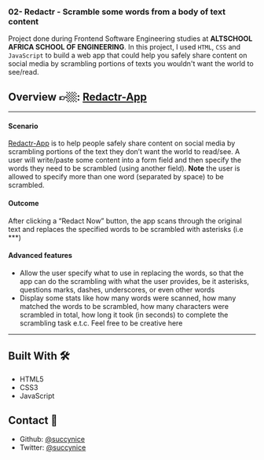### 02- Redactr - Scramble some words from a body of text content

Project done during Frontend Software Engineering studies at **ALTSCHOOL AFRICA SCHOOL OF ENGINEERING**. In this project, I used `HTML`, `CSS` and `JavaScript` to build a web app that could help you safely share content on social media by scrambling portions of texts you wouldn't want the world to see/read.

## Overview 👉🏼: [Redactr-App](https://redactr-app.succynice.repl.co/)

*****

#### Scenario

[Redactr-App](https://redactr-app.succynice.repl.co/) is to help people safely share content on social media by scrambling portions of the text they don’t want the world to read/see. A user will write/paste some content into a form field and then specify the words they need to be scrambled (using another field). **Note** the user is allowed to specify more than one word (separated by space) to be scrambled.

#### Outcome
After clicking a “Redact Now” button, the app scans through the original text and replaces the specified words to be scrambled with asterisks (i.e ***)

#### Advanced features

* Allow the user specify what to use in replacing the words, so that the app can do the scrambling with what the user provides, be it asterisks, questions marks, dashes, underscores, or even other words
* Display some stats like how many words were scanned, how many matched the words to be scrambled, how many characters were scrambled in total, how long it took (in seconds) to complete the scrambling task e.t.c. Feel free to be creative here

******

## Built With 🛠
  * HTML5
  * CSS3
  * JavaScript

## Contact 🤙
  - Github: [@succynice](https://github.com/Succynice)
  - Twitter: [@succynice](https://twitter.com/succynice)